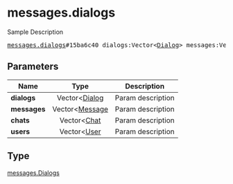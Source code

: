 # messages.dialogs

Sample Description

<pre>
<a href="../constructor/messages.dialogs.md">messages.dialogs</a>#15ba6c40 dialogs:Vector&lt;<a href="../type/Dialog.md">Dialog</a>&gt; messages:Vector&lt;<a href="../type/Message.md">Message</a>&gt; chats:Vector&lt;<a href="../type/Chat.md">Chat</a>&gt; users:Vector&lt;<a href="../type/User.md">User</a>&gt; = <a href="../type/messages.Dialogs.md">messages.Dialogs</a>;
</pre>

## Parameters

| Name | Type | Description |
|------|:----:|-------------|
| **dialogs** | Vector<[Dialog](../type/Dialog.md) | Param description |
| **messages** | Vector<[Message](../type/Message.md) | Param description |
| **chats** | Vector<[Chat](../type/Chat.md) | Param description |
| **users** | Vector<[User](../type/User.md) | Param description |

## Type

[messages.Dialogs](../type/messages.Dialogs.md)
